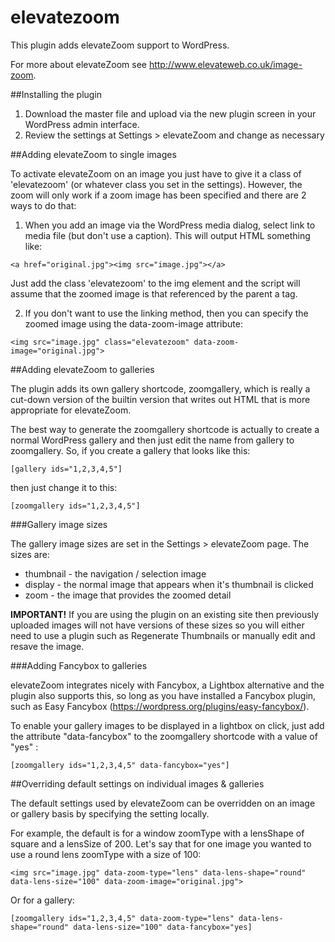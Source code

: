 elevatezoom
===========

This plugin adds elevateZoom support to WordPress.

For more about elevateZoom see http://www.elevateweb.co.uk/image-zoom.

##Installing the plugin 

1. Download the master file and upload via the new plugin screen in your WordPress admin interface. 
2. Review the settings at Settings > elevateZoom and change as necessary

##Adding elevateZoom to single images

To activate elevateZoom on an image you just have to give it a class of 'elevatezoom' (or whatever class you set in the settings).
However, the zoom will only work if a zoom image has been specified and there are 2 ways to do that:

1) When you add an image via the WordPress media dialog, select link to media file (but don't use a caption). This will output
HTML something like:
```
<a href="original.jpg"><img src="image.jpg"></a>
```
Just add the class 'elevatezoom' to the img element and the script will assume that the zoomed image is that referenced by the
parent a tag.

2) If you don't want to use the linking method, then you can specify the zoomed image using the data-zoom-image attribute:
```
<img src="image.jpg" class="elevatezoom" data-zoom-image="original.jpg">
```
##Adding elevateZoom to galleries

The plugin adds its own gallery shortcode, zoomgallery, which is really a cut-down version of the builtin version that writes
out HTML that is more appropriate for elevateZoom.

The best way to generate the zoomgallery shortcode is actually to create a normal WordPress gallery and then just edit the
name from gallery to zoomgallery. So, if you create a gallery that looks like this:
```
[gallery ids="1,2,3,4,5"]
```
then just change it to this:
```
[zoomgallery ids="1,2,3,4,5"]
```
###Gallery image sizes

The gallery image sizes are set in the Settings > elevateZoom page. The sizes are:

* thumbnail - the navigation / selection image
* display - the normal image that appears when it's thumbnail is clicked
* zoom - the image that provides the zoomed detail

**IMPORTANT!** If you are using the plugin on an existing site then previously uploaded images will not have versions of these
sizes so you will either need to use a plugin such as Regenerate Thumbnails or manually edit and resave the image.

###Adding Fancybox to galleries

elevateZoom integrates nicely with Fancybox, a Lightbox alternative and the plugin also supports this, so long as you have
installed a Fancybox plugin, such as Easy Fancybox (https://wordpress.org/plugins/easy-fancybox/). 

To enable your gallery images to be displayed in a lightbox on click, just add the attribute "data-fancybox" to the
zoomgallery shortcode with a value of "yes" :
```
[zoomgallery ids="1,2,3,4,5" data-fancybox="yes"]
```
##Overriding default settings on individual images & galleries

The default settings used by elevateZoom can be overridden on an image or gallery basis by specifying the setting locally.

For example, the default is for a window zoomType with a lensShape of square and a lensSize of 200. Let's say that for one
image you wanted to use a round lens zoomType with a size of 100:
```
<img src="image.jpg" data-zoom-type="lens" data-lens-shape="round" data-lens-size="100" data-zoom-image="original.jpg">
```
Or for a gallery:
```
[zoomgallery ids="1,2,3,4,5" data-zoom-type="lens" data-lens-shape="round" data-lens-size="100" data-fancybox="yes]
```
